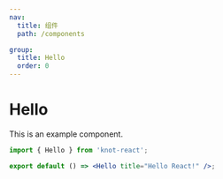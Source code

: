 ```yaml
---
nav:
  title: 组件
  path: /components

group:
  title: Hello
  order: 0
---
```


# Hello

This is an example component.

```jsx
import { Hello } from 'knot-react';

export default () => <Hello title="Hello React!" />;
```
